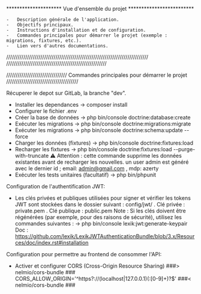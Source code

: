 *********************   Vue d'ensemble du projet *************************

    -   Description générale de l'application.
    -   Objectifs principaux.
    -   Instructions d'installation et de configuration.
    -   Commandes principales pour démarrer le projet (exemple : migrations, fixtures, etc.).
    -   Lien vers d'autres documentations.

///////////////////////////////////////////////////////////////////////////
        /////////////////////////////////////////////////////

////////////////////////////////    Commandes principales pour démarrer le projet   //////////////////////////////////////

Récuperer le depot sur GitLab, la branche "dev".

- Installer les dependances         ->  composer install
- Configurer le fichier .env
- Créer la base de données          ->  php bin/console doctrine:database:create
- Exécuter les migrations           ->  php bin/console doctrine:migrations:migrate
- Exécuter les migrations           ->  php bin/console doctrine:schema:update --force
- Charger les données (fixtures)    ->  php bin/console doctrine:fixtures:load
- Recharger les fixtures            ->  php bin/console doctrine:fixtures:load --purge-with-truncate
⚠️ Attention : cette commande supprime les données existantes avant de recharger les nouvelles.
un user admin est généré avec le dernier id ; email: admin@gmail.com , mdp: azerty
- Exécuter les tests unitaires (facultatif) ->  php bin/phpunit

Configuration de l'authentification JWT:
- Les clés privées et publiques utilisées pour signer et vérifier les tokens JWT sont stockées dans le dossier suivant : config/jwt/
    . Clé privée : private.pem
    . Clé publique : public.pem
Note : Si les clés doivent être régénérées (par exemple, pour des raisons de sécurité), utilisez les commandes suivantes :
    -> php bin/console lexik:jwt:generate-keypair
Doc : https://github.com/lexik/LexikJWTAuthenticationBundle/blob/3.x/Resources/doc/index.rst#installation

Configuration pour permettre au frontend de consommer l'API:
- Activer et configurer CORS (Cross-Origin Resource Sharing)
    ###> nelmio/cors-bundle ###
    CORS_ALLOW_ORIGIN='^https?://(localhost|127\.0\.0\.1)(:[0-9]+)?$'
    ###< nelmio/cors-bundle ###

